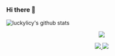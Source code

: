 ### Hi there 👋

![luckylicy's github stats](https://github-readme-stats.vercel.app/api?username=luckylicy&theme=radical) 
<p align="center">
  <a href="https://github.com/luckylicy">
    <img src="https://github-readme-stats.vercel.app/api?username=luckylicy&theme=radical" />
  </a>
</p>

<p align="center">
  <a href="https://kukyxs.github.io/archives/">
    <img src="https://img.shields.io/badge/-My blog-brightness.svg" />
  </a>
  <a href="https://github.com/luckylicy">
    <img src="https://komarev.com/ghpvc/?username=luckylicy&color=ff69b4&label=Views" />
  </a>  
</p>

<!--
**luckylicy/luckylicy** is a ✨ _special_ ✨ repository because its `README.md` (this file) appears on your GitHub profile.

Here are some ideas to get you started:

- 🔭 I’m currently working on ...
- 🌱 I’m currently learning ...
- 👯 I’m looking to collaborate on ...
- 🤔 I’m looking for help with ...
- 💬 Ask me about ...
- 📫 How to reach me: ...
- 😄 Pronouns: ...
- ⚡ Fun fact: ...
-->
